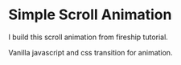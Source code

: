 # Simple Scroll Animation

I build this scroll animation from fireship tutorial.

Vanilla javascript and css transition for animation.


